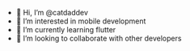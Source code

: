 - 👋 Hi, I’m @catdaddev
- 👀 I’m interested in mobile development
- 🌱 I’m currently learning flutter
- 💞️ I’m looking to collaborate with other developers

<!---
catdaddev/catdaddev is a ✨ special ✨ repository because its `README.md` (this file) appears on your GitHub profile.
You can click the Preview link to take a look at your changes.
--->
